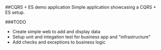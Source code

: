 ##CQRS + ES demo application
Simple application showcasing a CQRS + ES setup. 

###TODO
- Create simple web to add and display data
- Setup unit and integation test for business app and "infrastructure"
- Add checks and exceptions to business logic